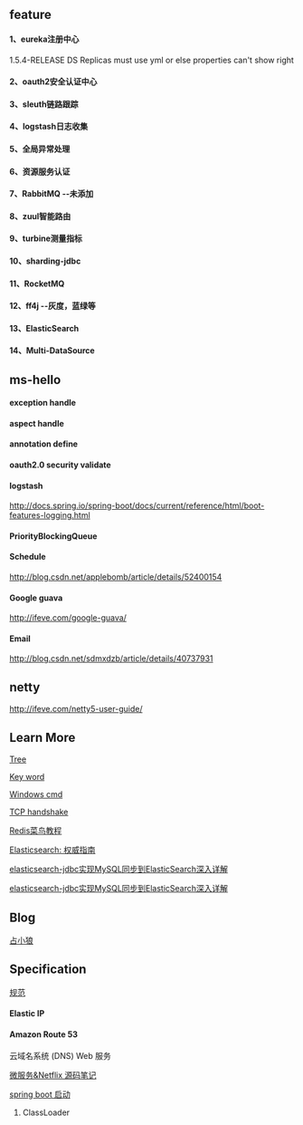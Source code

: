 ## feature
#### 1、eureka注册中心
1.5.4-RELEASE DS Replicas must use yml or else properties can't show right
#### 2、oauth2安全认证中心
#### 3、sleuth链路跟踪
#### 4、logstash日志收集
#### 5、全局异常处理
#### 6、资源服务认证
#### 7、RabbitMQ --未添加
#### 8、zuul智能路由
#### 9、turbine测量指标
#### 10、sharding-jdbc
#### 11、RocketMQ
#### 12、ff4j --灰度，蓝绿等
#### 13、ElasticSearch
#### 14、Multi-DataSource

## ms-hello
#### exception handle
#### aspect handle
#### annotation define
#### oauth2.0 security validate
#### logstash
http://docs.spring.io/spring-boot/docs/current/reference/html/boot-features-logging.html
#### PriorityBlockingQueue
#### Schedule
http://blog.csdn.net/applebomb/article/details/52400154
#### Google guava
http://ifeve.com/google-guava/
#### Email
http://blog.csdn.net/sdmxdzb/article/details/40737931

## netty
http://ifeve.com/netty5-user-guide/

## Learn More

[Tree](docs/TREE.MD)

[Key word](docs/KeyWord.md)

[Windows cmd](docs/WindowsCMD.md)

[TCP handshake](docs/TCPhandshake.md)

[Redis菜鸟教程](http://www.runoob.com/redis/redis-sorted-sets.html)

[Elasticsearch: 权威指南](https://www.elastic.co/guide/cn/elasticsearch/guide/current/foreword_id.html)

[elasticsearch-jdbc实现MySQL同步到ElasticSearch深入详解](http://blog.csdn.net/laoyang360/article/details/51694519)

[elasticsearch-jdbc实现MySQL同步到ElasticSearch深入详解](http://blog.csdn.net/laoyang360/article/details/51694519)

## Blog

[占小狼](http://www.jianshu.com/u/90ab66c248e6)

## Specification

[规范](docs/specification.md)


#### Elastic IP
#### Amazon Route 53
云域名系统 (DNS) Web 服务

[微服务&Netflix 源码笔记](http://www.idouba.net/sping-cloud-and-netflix/)

[spring boot 启动](http://www.cnblogs.com/xinzhao/p/5551828.html)
1. ClassLoader